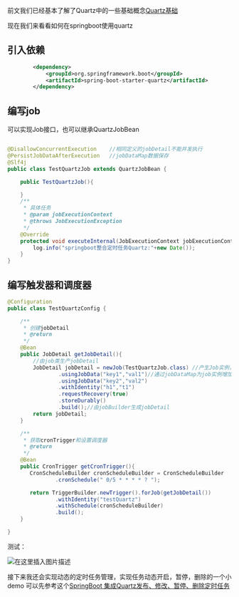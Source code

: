 前文我们已经基本了解了Quartz中的一些基础概念[Quartz基础](https://blog.csdn.net/weixin_41922289/article/details/89944227)

现在我们来看看如何在springboot使用quartz

## 引入依赖
```xml
        <dependency>
            <groupId>org.springframework.boot</groupId>
            <artifactId>spring-boot-starter-quartz</artifactId>
        </dependency>
```

## 编写job
可以实现Job接口，也可以继承QuartzJobBean

```java

@DisallowConcurrentExecution    //相同定义的jobDetail不能并发执行
@PersistJobDataAfterExecution   //jobDataMap数据保存
@Slf4j
public class TestQuartzJob extends QuartzJobBean {

    public TestQuartzJob(){

    }
    /**
     * 具体任务
     * @param jobExecutionContext
     * @throws JobExecutionException
     */
    @Override
    protected void executeInternal(JobExecutionContext jobExecutionContext) throws JobExecutionException {
        log.info("springboot整合定时任务Quartz:"+new Date());
    }
}

```

## 编写触发器和调度器

```java
@Configuration
public class TestQuartzConfig {

    /**
     * 创建jobDetail
     * @return
     */
    @Bean
    public JobDetail getJobDetail(){
        //由job类生产jobDetail
        JobDetail jobDetail = newJob(TestQuartzJob.class) //产生Job实例，job信息存储在jobDetail中
                .usingJobData("key1","val1")//通过jobDataMap为job实例增加属性，然后再传递到调度器中去
                .usingJobData("key2","val2")
                .withIdentity("h1","t1")
                .requestRecovery(true)
                .storeDurably()
                .build();//由jobBuilder生成jobDetail
        return jobDetail;
    }

    /**
     * 获取cronTrigger和设置调度器
     * @return
     */
    @Bean
    public CronTrigger getCronTrigger(){
       CronScheduleBuilder cronScheduleBuilder = CronScheduleBuilder
               .cronSchedule(" 0/5 * * * * ? ");

       return TriggerBuilder.newTrigger().forJob(getJobDetail())
               .withIdentity("testQuartz")
               .withSchedule(cronScheduleBuilder)
               .build();
    }

}

```

测试：

![在这里插入图片描述](https://img-blog.csdnimg.cn/20190509013849958.png?x-oss-process=image/watermark,type_ZmFuZ3poZW5naGVpdGk,shadow_10,text_aHR0cHM6Ly9ibG9nLmNzZG4ubmV0L3dlaXhpbl80MTkyMjI4OQ==,size_16,color_FFFFFF,t_70)

接下来我还会实现动态的定时任务管理，实现任务动态开启，暂停，删除的一个小demo
可以先参考这个[SpringBoot 集成Quartz发布、修改、暂停、删除定时任务](https://www.jianshu.com/p/e9d482dccd79)
